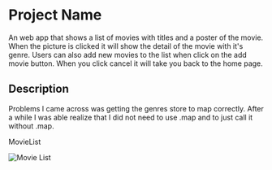 # Project Name

An web app that shows a list of movies with titles and a poster of the movie. When the picture is clicked it will show the detail of the movie with it's genre. Users can also add new movies to the list when click on the add movie button. When you click cancel it will take you back to the home page. 

## Description

Problems I came across was getting the genres store to map correctly. After a while I was able realize that I did not need to use .map and to just call it without .map.

MovieList 

![Movie List](Pictures/MovieList.gif)


